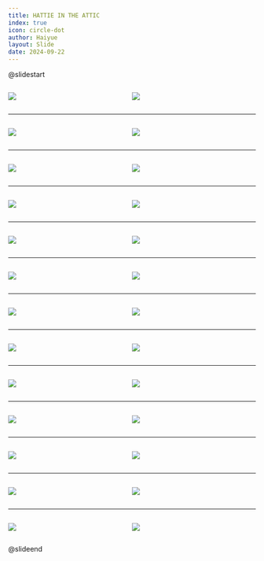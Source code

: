 ```yaml
---
title: HATTIE IN THE ATTIC
index: true
icon: circle-dot
author: Haiyue
layout: Slide
date: 2024-09-22
---
```

 
@slidestart

<div style="display:flex">
<div style="flex:1">

![](https://raw.githubusercontent.com/yclord/reading/refs/heads/master/english/Level-Q/HATTIE%20IN%20THE%20ATTIC/001.webp)
</div>
<div style="flex:1">

![](https://raw.githubusercontent.com/yclord/reading/refs/heads/master/english/Level-Q/HATTIE%20IN%20THE%20ATTIC/002.webp)
</div>
</div>

---

<div style="display:flex">
<div style="flex:1">

![](https://raw.githubusercontent.com/yclord/reading/refs/heads/master/english/Level-Q/HATTIE%20IN%20THE%20ATTIC/003.webp)
</div>
<div style="flex:1">

![](https://raw.githubusercontent.com/yclord/reading/refs/heads/master/english/Level-Q/HATTIE%20IN%20THE%20ATTIC/004.webp)
</div>
</div>

---

<div style="display:flex">
<div style="flex:1">

![](https://raw.githubusercontent.com/yclord/reading/refs/heads/master/english/Level-Q/HATTIE%20IN%20THE%20ATTIC/005.webp)
</div>
<div style="flex:1">

![](https://raw.githubusercontent.com/yclord/reading/refs/heads/master/english/Level-Q/HATTIE%20IN%20THE%20ATTIC/006.webp)
</div>
</div>

---

<div style="display:flex">
<div style="flex:1">

![](https://raw.githubusercontent.com/yclord/reading/refs/heads/master/english/Level-Q/HATTIE%20IN%20THE%20ATTIC/007.webp)
</div>
<div style="flex:1">

![](https://raw.githubusercontent.com/yclord/reading/refs/heads/master/english/Level-Q/HATTIE%20IN%20THE%20ATTIC/008.webp)
</div>
</div>

---

<div style="display:flex">
<div style="flex:1">

![](https://raw.githubusercontent.com/yclord/reading/refs/heads/master/english/Level-Q/HATTIE%20IN%20THE%20ATTIC/009.webp)
</div>
<div style="flex:1">

![](https://raw.githubusercontent.com/yclord/reading/refs/heads/master/english/Level-Q/HATTIE%20IN%20THE%20ATTIC/010.webp)
</div>
</div>

---

<div style="display:flex">
<div style="flex:1">

![](https://raw.githubusercontent.com/yclord/reading/refs/heads/master/english/Level-Q/HATTIE%20IN%20THE%20ATTIC/011.webp)
</div>
<div style="flex:1">

![](https://raw.githubusercontent.com/yclord/reading/refs/heads/master/english/Level-Q/HATTIE%20IN%20THE%20ATTIC/012.webp)
</div>
</div>

---

<div style="display:flex">
<div style="flex:1">

![](https://raw.githubusercontent.com/yclord/reading/refs/heads/master/english/Level-Q/HATTIE%20IN%20THE%20ATTIC/013.webp)
</div>
<div style="flex:1">

![](https://raw.githubusercontent.com/yclord/reading/refs/heads/master/english/Level-Q/HATTIE%20IN%20THE%20ATTIC/014.webp)
</div>
</div>

---

<div style="display:flex">
<div style="flex:1">

![](https://raw.githubusercontent.com/yclord/reading/refs/heads/master/english/Level-Q/HATTIE%20IN%20THE%20ATTIC/015.webp)
</div>
<div style="flex:1">

![](https://raw.githubusercontent.com/yclord/reading/refs/heads/master/english/Level-Q/HATTIE%20IN%20THE%20ATTIC/016.webp)
</div>
</div>

---

<div style="display:flex">
<div style="flex:1">

![](https://raw.githubusercontent.com/yclord/reading/refs/heads/master/english/Level-Q/HATTIE%20IN%20THE%20ATTIC/017.webp)
</div>
<div style="flex:1">

![](https://raw.githubusercontent.com/yclord/reading/refs/heads/master/english/Level-Q/HATTIE%20IN%20THE%20ATTIC/018.webp)
</div>
</div>

---

<div style="display:flex">
<div style="flex:1">

![](https://raw.githubusercontent.com/yclord/reading/refs/heads/master/english/Level-Q/HATTIE%20IN%20THE%20ATTIC/019.webp)
</div>
<div style="flex:1">

![](https://raw.githubusercontent.com/yclord/reading/refs/heads/master/english/Level-Q/HATTIE%20IN%20THE%20ATTIC/020.webp)
</div>
</div>

---

<div style="display:flex">
<div style="flex:1">

![](https://raw.githubusercontent.com/yclord/reading/refs/heads/master/english/Level-Q/HATTIE%20IN%20THE%20ATTIC/021.webp)
</div>
<div style="flex:1">

![](https://raw.githubusercontent.com/yclord/reading/refs/heads/master/english/Level-Q/HATTIE%20IN%20THE%20ATTIC/022.webp)
</div>
</div>

---

<div style="display:flex">
<div style="flex:1">

![](https://raw.githubusercontent.com/yclord/reading/refs/heads/master/english/Level-Q/HATTIE%20IN%20THE%20ATTIC/023.webp)
</div>
<div style="flex:1">

![](https://raw.githubusercontent.com/yclord/reading/refs/heads/master/english/Level-Q/HATTIE%20IN%20THE%20ATTIC/024.webp)
</div>
</div>

---

<div style="display:flex">
<div style="flex:1">

![](https://raw.githubusercontent.com/yclord/reading/refs/heads/master/english/Level-Q/HATTIE%20IN%20THE%20ATTIC/025.webp)
</div>
<div style="flex:1">

![](https://raw.githubusercontent.com/yclord/reading/refs/heads/master/english/Level-Q/HATTIE%20IN%20THE%20ATTIC/026.webp)
</div>
</div>

@slideend